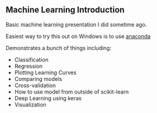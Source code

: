 Machine Learning Introduction
-----------------------------

Basic machine learning presentation I did sometime ago. 

Easiest way to try this out on Windows is to use [anaconda](https://www.anaconda.org)

Demonstrates a bunch of things including:

* Classification
* Regression
* Plotting Learning Curves
* Comparing models
* Cross-validation
* How to use model from outside of scikit-learn
* Deep Learning using keras
* Visualization


